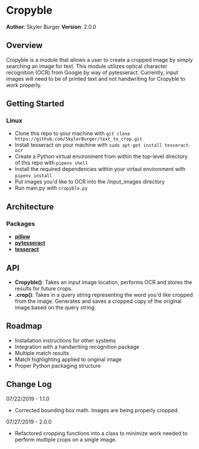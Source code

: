 # Cropyble

**Author**: Skyler Burger
**Version**: 2.0.0

## Overview
Cropyble is a module that allows a user to create a cropped image by simply searching an image for text. This module utilizes optical character recognition (OCR) from Google by way of pytesseract. Currently, input images will need to be of printed text and not handwriting for Cropyble to work properly.

## Getting Started
### Linux
- Clone this repo to your machine with `git clone https://github.com/SkylerBurger/text_to_crop.git`
- Install tesseract on your machine with `sudo apt-get install tesseract-ocr`
- Create a Python virtual environment from within the top-level directory of this repo with `pipenv shell`
- Install the required dependencies within your virtaul environment with `pipenv install`
- Put images you'd like to OCR into the /input_images directory
- Run main.py with `cropyble.py`

## Architecture
### Packages
- [**pillow**](https://python-pillow.org/)
- [**pytesseract**](https://github.com/madmaze/pytesseract)
- [**tesseract**](https://github.com/tesseract-ocr/tesseract)


## API
- **Cropyble()**: Takes an input image location, performs OCR and stores the results for future crops.
- **.crop()**: Takes in a query string representing the word you'd like cropped from the image. Generates and saves a cropped copy of the original image based on the query string.


## Roadmap
- Installation instructions for other systems
- Integration with a handwriting recognition package
- Multiple match results
- Match highlighting applied to original image
- Proper Python packaging structure 

## Change Log
07/22/2019 - 1.1.0
- Corrected bounding box math. Images are being properly cropped.

07/27/2019 - 2.0.0
- Refactored cropping functions into a class to minimize work needed to perform multiple crops on a single image.
